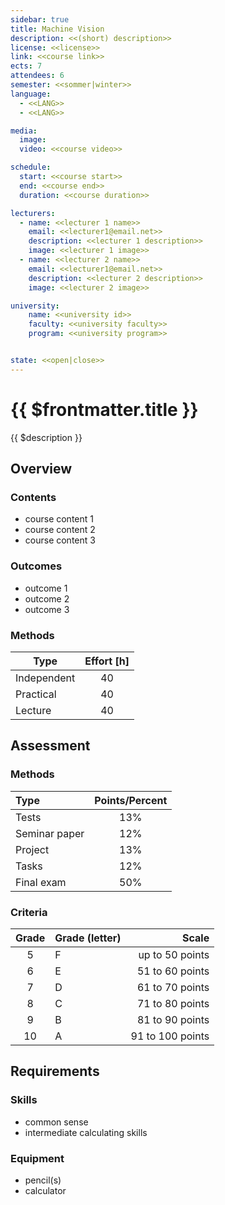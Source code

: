 ```yaml
---
sidebar: true
title: Machine Vision
description: <<(short) description>>
license: <<license>>
link: <<course link>>
ects: 7
attendees: 6
semester: <<sommer|winter>>
language: 
  - <<LANG>>
  - <<LANG>>

media:
  image: 
  video: <<course video>>

schedule:
  start: <<course start>>
  end: <<course end>>
  duration: <<course duration>>

lecturers:
  - name: <<lecturer 1 name>>
    email: <<lecturer1@email.net>>
    description: <<lecturer 1 description>>
    image: <<lecturer 1 image>>
  - name: <<lecturer 2 name>>
    email: <<lecturer1@email.net>>
    description: <<lecturer 2 description>>
    image: <<lecturer 2 image>>

university:
    name: <<university id>>
    faculty: <<university faculty>>
    program: <<university program>>


state: <<open|close>>
---
```


# {{ $frontmatter.title }}

{{ $description }}

## Overview

### Contents

* course content 1
* course content 2
* course content 3

### Outcomes

* outcome 1
* outcome 2
* outcome 3

### Methods

| Type        | Effort [h] |
| ----------- | :--------: |
| Independent |     40     |
| Practical   |     40     |
| Lecture     |     40     |

## Assessment

### Methods

| Type          | Points/Percent |
| :------------ | :------------: |
| Tests         |      13%       |
| Seminar paper |      12%       |
| Project       |      13%       |
| Tasks         |      12%       |
| Final exam    |      50%       |

### Criteria

| Grade | Grade (letter) |            Scale |
| :---: | -------------- | ---------------: |
|   5   | F              |  up to 50 points |
|   6   | E              |  51 to 60 points |
|   7   | D              |  61 to 70 points |
|   8   | C              |  71 to 80 points |
|   9   | B              |  81 to 90 points |
|  10   | A              | 91 to 100 points |

## Requirements

### Skills

* common sense
* intermediate calculating skills

### Equipment

* pencil(s)
* calculator
